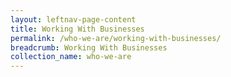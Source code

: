 ```yaml
---
layout: leftnav-page-content
title: Working With Businesses
permalink: /who-we-are/working-with-businesses/
breadcrumb: Working With Businesses
collection_name: who-we-are
---
```


